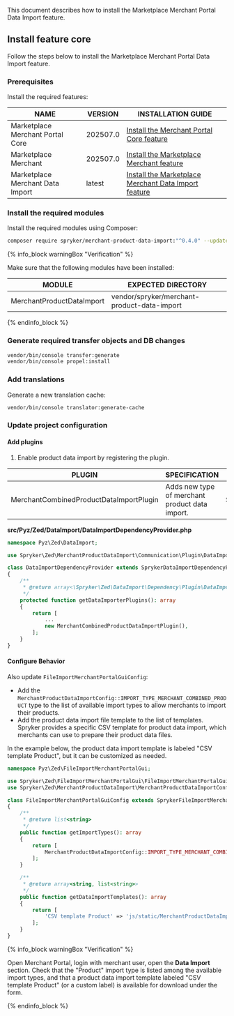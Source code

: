 This document describes how to install the Marketplace Merchant Portal Data Import feature.

## Install feature core

Follow the steps below to install the Marketplace Merchant Portal Data Import feature.

### Prerequisites

Install the required features:

| NAME                              | VERSION  | INSTALLATION GUIDE                                                                                                                                                                                           |
|-----------------------------------|----------|--------------------------------------------------------------------------------------------------------------------------------------------------------------------------------------------------------------|
| Marketplace Merchant Portal Core  | 202507.0 | [Install the Merchant Portal Core feature](/docs/pbc/all/merchant-management/latest/marketplace/install-and-upgrade/install-features/install-the-marketplace-merchant-portal-core-feature.html)              |
| Marketplace Merchant              | 202507.0 | [Install the Marketplace Merchant feature](/docs/pbc/all/merchant-management/latest/marketplace/install-and-upgrade/install-features/install-the-marketplace-merchant-feature.html)                          |
| Marketplace Merchant Data Import  | latest   | [Install the Marketplace Merchant Data Import feature](/docs/pbc/all/product-information-management/latest/marketplace/install-and-upgrade/install-features/install-the-merchant-portal-data-import-feature) |

### Install the required modules

Install the required modules using Composer:

```bash
composer require spryker/merchant-product-data-import:"^0.4.0" --update-with-dependencies
```

{% info_block warningBox "Verification" %}

Make sure that the following modules have been installed:

| MODULE                     | EXPECTED DIRECTORY                           |
|----------------------------|----------------------------------------------|
| MerchantProductDataImport  | vendor/spryker/merchant-product-data-import  |


{% endinfo_block %}

### Generate required transfer objects and DB changes

```bash
vendor/bin/console transfer:generate
vendor/bin/console propel:install
```

### Add translations

Generate a new translation cache:

```bash
vendor/bin/console translator:generate-cache
```

### Update project configuration

#### Add plugins

1. Enable product data import by registering the plugin.

| PLUGIN | SPECIFICATION | NAMESPACE  |
| ---------------- | ------------- | ---------------- |
| MerchantCombinedProductDataImportPlugin | Adds new type of merchant product data import. | Spryker\Zed\MerchantProductDataImport\Communication\Plugin\DataImport |

**src/Pyz/Zed/DataImport/DataImportDependencyProvider.php**

```php
namespace Pyz\Zed\DataImport;

use Spryker\Zed\MerchantProductDataImport\Communication\Plugin\DataImport\MerchantCombinedProductDataImportPlugin;

class DataImportDependencyProvider extends SprykerDataImportDependencyProvider
{
    /**
     * @return array<\Spryker\Zed\DataImport\Dependency\Plugin\DataImportPluginInterface>
     */
    protected function getDataImporterPlugins(): array
    {
        return [
            ...
            new MerchantCombinedProductDataImportPlugin(),
        ];
    }
}
```

#### Configure Behavior

Also update `FileImportMerchantPortalGuiConfig`:

- Add the `MerchantProductDataImportConfig::IMPORT_TYPE_MERCHANT_COMBINED_PRODUCT` type to the list of available import types to allow merchants to import their products.
- Add the product data import file template to the list of templates. Spryker provides a specific CSV template for product data import, which merchants can use to prepare their product data files.

In the example below, the product data import template is labeled "CSV template Product", but it can be customized as needed.

```php
namespace Pyz\Zed\FileImportMerchantPortalGui;

use Spryker\Zed\FileImportMerchantPortalGui\FileImportMerchantPortalGuiConfig as SprykerFileImportMerchantPortalGuiConfig;
use Spryker\Zed\MerchantProductDataImport\MerchantProductDataImportConfig;

class FileImportMerchantPortalGuiConfig extends SprykerFileImportMerchantPortalGuiConfig
{
    /**
     * @return list<string>
     */
    public function getImportTypes(): array
    {
        return [
            MerchantProductDataImportConfig::IMPORT_TYPE_MERCHANT_COMBINED_PRODUCT,
        ];
    }

    /**
     * @return array<string, list<string>>
     */
    public function getDataImportTemplates(): array
    {
        return [
            'CSV template Product' => 'js/static/MerchantProductDataImport/data/files/combined_product.csv',
        ];
    }
}
```

{% info_block warningBox "Verification" %}

Open Merchant Portal, login with merchant user, open the **Data Import** section.
Check that the "Product" import type is listed among the available import types, and that a product data import template labeled "CSV template Product" (or a custom label) is available for download under the form.

{% endinfo_block %}

